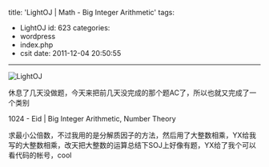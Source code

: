 title: 'LightOJ | Math - Big Integer Arithmetic'
tags:
  - LightOJ
id: 623
categories:
  - wordpress
  - index.php
  - csit
date: 2011-12-04 20:50:55
---

![](http://i.minus.com/ibsGwYNzCCYHXr.png "LightOJ")

休息了几天没做题，今天来把前几天没完成的那个题AC了，所以也就又完成了一个类别

<!--more-->

1024 - Eid | Big Integer Arithmetic, Number Theory

求最小公倍数，不过我用的是分解质因子的方法，然后用了大整数相乘，YX给我写的大整数相乘，改天把大整数的运算总结下SOJ上好像有题，YX给了我个可以看代码的帐号，cool